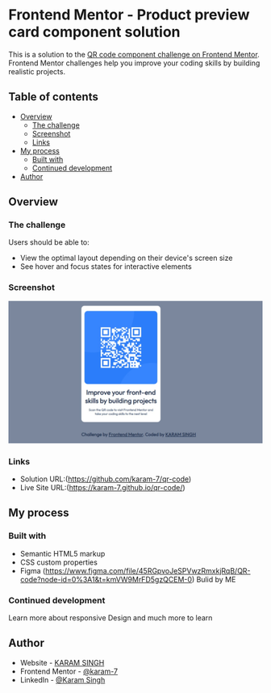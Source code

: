 # Frontend Mentor - Product preview card component solution

This is a solution to the [QR code component challenge on Frontend Mentor](https://www.frontendmentor.io/challenges/qr-code-component-iux_sIO_H). Frontend Mentor challenges help you improve your coding skills by building realistic projects. 

## Table of contents

- [Overview](#overview)
  - [The challenge](#the-challenge)
  - [Screenshot](#screenshot)
  - [Links](#links)
- [My process](#my-process)
  - [Built with](#built-with)
  - [Continued development](#continued-development)
- [Author](#author)


## Overview

### The challenge

Users should be able to:

- View the optimal layout depending on their device's screen size
- See hover and focus states for interactive elements

### Screenshot

![](./images/screenshot.jpeg)


### Links

- Solution URL:(https://github.com/karam-7/qr-code)
- Live Site URL:(https://karam-7.github.io/qr-code/)

## My process

### Built with

- Semantic HTML5 markup
- CSS custom properties
- Figma (https://www.figma.com/file/45RGpvoJeSPVwzRmxkjRqB/QR-code?node-id=0%3A1&t=kmVW9MrFD5gzQCEM-0) Bulid by ME



### Continued development

Learn more about responsive Design and much more to learn


## Author

- Website - [KARAM SINGH](http://karam-portfolio.liveblog365.com)
- Frontend Mentor - [@karam-7](https://www.frontendmentor.io/profile/karam-7)
- LinkedIn - [@Karam Singh](https://www.linkedin.com/in/karam-singh-a77818b6/)


